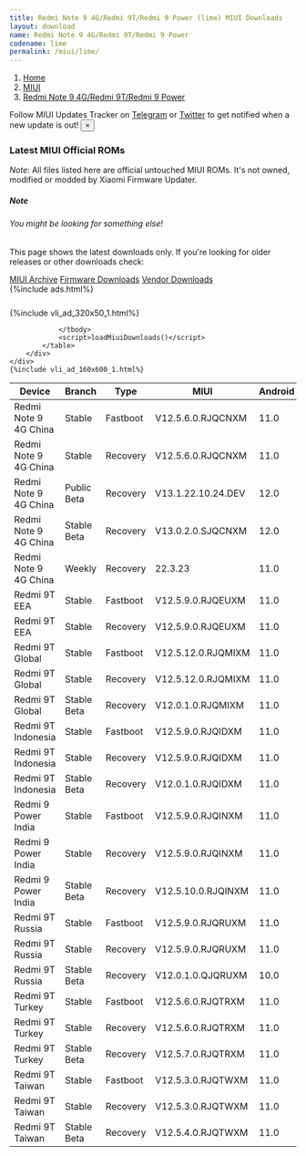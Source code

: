 ```yaml
---
title: Redmi Note 9 4G/Redmi 9T/Redmi 9 Power (lime) MIUI Downloads
layout: download
name: Redmi Note 9 4G/Redmi 9T/Redmi 9 Power
codename: lime
permalink: /miui/lime/
---
```

<nav aria-label="breadcrumb">
    <ol class="breadcrumb">
        <li class="breadcrumb-item"><a href="/">Home</a></li>
        <li class="breadcrumb-item"><a href="/miui/">MIUI</a></li>
        <li class="breadcrumb-item active" aria-current="page"><a href="/miui/lime/">Redmi Note 9 4G/Redmi 9T/Redmi 9 Power</a></li>
    </ol>
</nav>
<div class="alert alert-primary alert-dismissible fade show" role="alert">
    Follow MIUI Updates Tracker on <a href="https://t.me/MIUIUpdatesTracker" class="alert-link">Telegram</a>
     or <a href="https://twitter.com/MiFwUpdater" class="alert-link">Twitter</a> to get notified when a new update is out!
    <button type="button" class="close" data-dismiss="alert" aria-label="Close">
        <span aria-hidden="true">&times;</span>
    </button>
</div>

### Latest MIUI Official ROMs
*Note*: All files listed here are official untouched MIUI ROMs. It's not owned, modified or modded by Xiaomi Firmware Updater.
<div class="card">
  <div class="card-body">
    <h5 class="card-title">Note</h5>
    <h6 class="card-subtitle mb-2 text-muted">You might be looking for something else!</h6>
    <p class="card-text">This page shows the latest downloads only.
     If you're looking for older releases or other downloads check:</p>
    <a href="/archive/miui/lime/" class="card-link">MIUI Archive</a>
    <a href="/firmware/lime/" class="card-link">Firmware Downloads</a>
    <a href="/vendor/lime/" class="card-link">Vendor Downloads</a>
  </div>
</div>
{%include ads.html%}
<div class="row justify-content-center">
    <div class="col-10">
        <div class="table-responsive-md" style="margin-top: 25px;">
            {%include vli_ad_320x50_1.html%}
            <table id="miui" class="display dt-responsive nowrap compact table table-striped table-hover table-sm">
                <thead class="thead-dark">
                    <tr>
                        <th data-ref="device">Device</th>
                        <th data-ref="branch">Branch</th>
                        <th data-ref="type">Type</th>
                        <th data-ref="miui">MIUI</th>
                        <th data-ref="android">Android</th>
                        <th data-ref="size">Size</th>
                        <th data-ref="size">Date</th>
                        <th data-ref="link">Link</th>
                    </tr>
                </thead>
                <tbody>
                <tr><td>Redmi Note 9 4G China</td><td>Stable</td><td>Fastboot</td><td>V12.5.6.0.RJQCNXM</td><td>11.0</td><td>4.4 GB</td><td>2022-01-14</td><td><a href="/miui/lime/stable/V12.5.6.0.RJQCNXM/">Download</a></td></tr>
<tr><td>Redmi Note 9 4G China</td><td>Stable</td><td>Recovery</td><td>V12.5.6.0.RJQCNXM</td><td>11.0</td><td>3.3 GB</td><td>2022-01-21</td><td><a href="/miui/lime/stable/V12.5.6.0.RJQCNXM/">Download</a></td></tr>
<tr><td>Redmi Note 9 4G China</td><td>Public Beta</td><td>Recovery</td><td>V13.1.22.10.24.DEV</td><td>12.0</td><td>4.3 GB</td><td>2022-10-28</td><td><a href="/miui/lime/public beta/V13.1.22.10.24.DEV/">Download</a></td></tr>
<tr><td>Redmi Note 9 4G China</td><td>Stable Beta</td><td>Recovery</td><td>V13.0.2.0.SJQCNXM</td><td>12.0</td><td>4.2 GB</td><td>2022-08-25</td><td><a href="/miui/lime/stable beta/V13.0.2.0.SJQCNXM/">Download</a></td></tr>
<tr><td>Redmi Note 9 4G China</td><td>Weekly</td><td>Recovery</td><td>22.3.23</td><td>11.0</td><td>3.8 GB</td><td>2022-03-24</td><td><a href="/miui/lime/weekly/22.3.23/">Download</a></td></tr>
<tr><td>Redmi 9T EEA</td><td>Stable</td><td>Fastboot</td><td>V12.5.9.0.RJQEUXM</td><td>11.0</td><td>5.0 GB</td><td>2022-08-28</td><td><a href="/miui/lime/stable/V12.5.9.0.RJQEUXM/">Download</a></td></tr>
<tr><td>Redmi 9T EEA</td><td>Stable</td><td>Recovery</td><td>V12.5.9.0.RJQEUXM</td><td>11.0</td><td>2.8 GB</td><td>2022-09-02</td><td><a href="/miui/lime/stable/V12.5.9.0.RJQEUXM/">Download</a></td></tr>
<tr><td>Redmi 9T Global</td><td>Stable</td><td>Fastboot</td><td>V12.5.12.0.RJQMIXM</td><td>11.0</td><td>4.9 GB</td><td>2022-07-30</td><td><a href="/miui/lime/stable/V12.5.12.0.RJQMIXM/">Download</a></td></tr>
<tr><td>Redmi 9T Global</td><td>Stable</td><td>Recovery</td><td>V12.5.12.0.RJQMIXM</td><td>11.0</td><td>2.8 GB</td><td>2022-08-05</td><td><a href="/miui/lime/stable/V12.5.12.0.RJQMIXM/">Download</a></td></tr>
<tr><td>Redmi 9T Global</td><td>Stable Beta</td><td>Recovery</td><td>V12.0.1.0.RJQMIXM</td><td>11.0</td><td>2.6 GB</td><td>2021-07-30</td><td><a href="/miui/lime/stable beta/V12.0.1.0.RJQMIXM/">Download</a></td></tr>
<tr><td>Redmi 9T Indonesia</td><td>Stable</td><td>Fastboot</td><td>V12.5.9.0.RJQIDXM</td><td>11.0</td><td>4.3 GB</td><td>2022-08-05</td><td><a href="/miui/lime/stable/V12.5.9.0.RJQIDXM/">Download</a></td></tr>
<tr><td>Redmi 9T Indonesia</td><td>Stable</td><td>Recovery</td><td>V12.5.9.0.RJQIDXM</td><td>11.0</td><td>2.8 GB</td><td>2022-08-15</td><td><a href="/miui/lime/stable/V12.5.9.0.RJQIDXM/">Download</a></td></tr>
<tr><td>Redmi 9T Indonesia</td><td>Stable Beta</td><td>Recovery</td><td>V12.0.1.0.RJQIDXM</td><td>11.0</td><td>2.6 GB</td><td>2021-08-02</td><td><a href="/miui/lime/stable beta/V12.0.1.0.RJQIDXM/">Download</a></td></tr>
<tr><td>Redmi 9 Power India</td><td>Stable</td><td>Fastboot</td><td>V12.5.9.0.RJQINXM</td><td>11.0</td><td>3.5 GB</td><td>2022-05-25</td><td><a href="/miui/lime/stable/V12.5.9.0.RJQINXM/">Download</a></td></tr>
<tr><td>Redmi 9 Power India</td><td>Stable</td><td>Recovery</td><td>V12.5.9.0.RJQINXM</td><td>11.0</td><td>2.8 GB</td><td>2022-05-28</td><td><a href="/miui/lime/stable/V12.5.9.0.RJQINXM/">Download</a></td></tr>
<tr><td>Redmi 9 Power India</td><td>Stable Beta</td><td>Recovery</td><td>V12.5.10.0.RJQINXM</td><td>11.0</td><td>2.8 GB</td><td>2022-08-15</td><td><a href="/miui/lime/stable beta/V12.5.10.0.RJQINXM/">Download</a></td></tr>
<tr><td>Redmi 9T Russia</td><td>Stable</td><td>Fastboot</td><td>V12.5.9.0.RJQRUXM</td><td>11.0</td><td>4.4 GB</td><td>2022-10-18</td><td><a href="/miui/lime/stable/V12.5.9.0.RJQRUXM/">Download</a></td></tr>
<tr><td>Redmi 9T Russia</td><td>Stable</td><td>Recovery</td><td>V12.5.9.0.RJQRUXM</td><td>11.0</td><td>2.8 GB</td><td>2022-10-24</td><td><a href="/miui/lime/stable/V12.5.9.0.RJQRUXM/">Download</a></td></tr>
<tr><td>Redmi 9T Russia</td><td>Stable Beta</td><td>Recovery</td><td>V12.0.1.0.QJQRUXM</td><td>10.0</td><td>2.5 GB</td><td>2021-02-05</td><td><a href="/miui/lime/stable beta/V12.0.1.0.QJQRUXM/">Download</a></td></tr>
<tr><td>Redmi 9T Turkey</td><td>Stable</td><td>Fastboot</td><td>V12.5.6.0.RJQTRXM</td><td>11.0</td><td>4.3 GB</td><td>2022-08-29</td><td><a href="/miui/lime/stable/V12.5.6.0.RJQTRXM/">Download</a></td></tr>
<tr><td>Redmi 9T Turkey</td><td>Stable</td><td>Recovery</td><td>V12.5.6.0.RJQTRXM</td><td>11.0</td><td>2.8 GB</td><td>2022-09-17</td><td><a href="/miui/lime/stable/V12.5.6.0.RJQTRXM/">Download</a></td></tr>
<tr><td>Redmi 9T Turkey</td><td>Stable Beta</td><td>Recovery</td><td>V12.5.7.0.RJQTRXM</td><td>11.0</td><td>2.8 GB</td><td>2022-11-07</td><td><a href="/miui/lime/stable beta/V12.5.7.0.RJQTRXM/">Download</a></td></tr>
<tr><td>Redmi 9T Taiwan</td><td>Stable</td><td>Fastboot</td><td>V12.5.3.0.RJQTWXM</td><td>11.0</td><td>4.0 GB</td><td>2022-01-18</td><td><a href="/miui/lime/stable/V12.5.3.0.RJQTWXM/">Download</a></td></tr>
<tr><td>Redmi 9T Taiwan</td><td>Stable</td><td>Recovery</td><td>V12.5.3.0.RJQTWXM</td><td>11.0</td><td>2.7 GB</td><td>2022-01-26</td><td><a href="/miui/lime/stable/V12.5.3.0.RJQTWXM/">Download</a></td></tr>
<tr><td>Redmi 9T Taiwan</td><td>Stable Beta</td><td>Recovery</td><td>V12.5.4.0.RJQTWXM</td><td>11.0</td><td>2.7 GB</td><td>2022-06-22</td><td><a href="/miui/lime/stable beta/V12.5.4.0.RJQTWXM/">Download</a></td></tr>

                </tbody>
                <script>loadMiuiDownloads()</script>
            </table>
        </div>
    </div>
    {%include vli_ad_160x600_1.html%}
</div>
